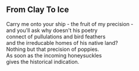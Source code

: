 From Clay To Ice
----------------
Carry me onto your ship - the fruit of my precision -  
and you'll ask why doesn't his poetry  
connect of pullulations and bird feathers  
and the irreducable homes of his native land?  
Nothing but that precision of poppies.  
As soon as the incoming honeysuckles  
gives the historical indication.  
